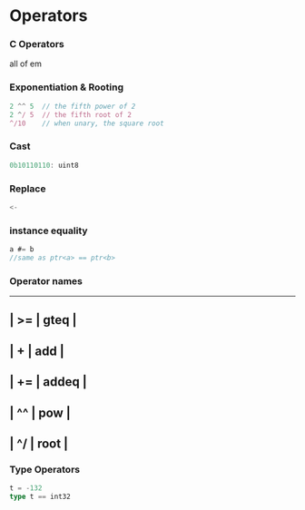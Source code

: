 
# Operators

### C Operators

all of em

### Exponentiation & Rooting

```TypeScript
2 ^^ 5  // the fifth power of 2
2 ^/ 5  // the fifth root of 2
^/10    // when unary, the square root
```

### Cast

```TypeScript
0b10110110: uint8
```

### Replace

```TypeScript
<-
```

### instance equality

```TypeScript
a #= b
//same as ptr<a> == ptr<b>
```

### Operator names

---------------------
| >=      | gteq    |
---------------------
| +       | add     |
---------------------
| +=      | addeq   |
---------------------
| ^^      | pow     |
---------------------
| ^/      | root    |
---------------------

### Type Operators

```TypeScript
t = -132
type t == int32
```
